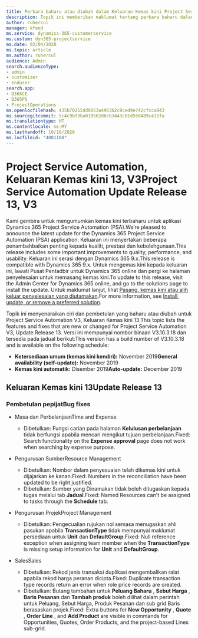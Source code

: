 ```yaml
---
title: Perkara baharu atau diubah dalam Keluaran Kemas kini Project Service Automation 13, V3
description: Topik ini memberikan maklumat tentang perkara baharu dalam Keluaran Kemas kini Project Service Automation 13, V3.
author: ruhercul
manager: kfend
ms.service: dynamics-365-customerservice
ms.custom: dyn365-projectservice
ms.date: 02/04/2020
ms.topic: article
ms.author: ruhercul
audience: Admin
search.audienceType:
- admin
- customizer
- enduser
search.app:
- D365CE
- D365PS
- ProjectOperations
ms.openlocfilehash: 435b70255dd0053a496362c9ced9e742cfcca843
ms.sourcegitcommit: 5c4c9bf3ba018562d6cb3443c01d550489c415fa
ms.translationtype: HT
ms.contentlocale: ms-MY
ms.lasthandoff: 10/16/2020
ms.locfileid: "4081188"
---
```

# <a name="project-service-automation-update-release-13-v3"></a><span data-ttu-id="75419-103">Project Service Automation, Keluaran Kemas kini 13, V3</span><span class="sxs-lookup"><span data-stu-id="75419-103">Project Service Automation Update Release 13, V3</span></span>
<span data-ttu-id="75419-104">Kami gembira untuk mengumumkan kemas kini terbaharu untuk aplikasi Dynamics 365 Project Service Automation (PSA).</span><span class="sxs-lookup"><span data-stu-id="75419-104">We’re pleased to announce the latest update for the Dynamics 365 Project Service Automation (PSA) application.</span></span> <span data-ttu-id="75419-105">Keluaran ini menyertakan beberapa penambahbaikan penting kepada kualiti, prestasi dan kebolehgunaan.</span><span class="sxs-lookup"><span data-stu-id="75419-105">This release includes some important improvements to quality, performance, and usability.</span></span> <span data-ttu-id="75419-106">Keluaran ini serasi dengan Dynamics 365 9.x.</span><span class="sxs-lookup"><span data-stu-id="75419-106">This release is compatible with Dynamics 365 9.x.</span></span> <span data-ttu-id="75419-107">Untuk mengemas kini kepada keluaran ini, lawati Pusat Pentadbir untuk Dynamics 365 online dan pergi ke halaman penyelesaian untuk memasang kemas kini.</span><span class="sxs-lookup"><span data-stu-id="75419-107">To update to this release, visit the Admin Center for Dynamics 365 online, and go to the solutions page to install the update.</span></span> <span data-ttu-id="75419-108">Untuk maklumat lanjut, lihat [Pasang, kemas kini atau alih keluar penyelesaian yang diutamakan](https://docs.microsoft.com/power-platform/admin/install-remove-preferred-solution).</span><span class="sxs-lookup"><span data-stu-id="75419-108">For more information, see [Install, update, or remove a preferred solution](https://docs.microsoft.com/power-platform/admin/install-remove-preferred-solution).</span></span>

<span data-ttu-id="75419-109">Topik ini menyenaraikan ciri dan pembetulan yang baharu atau diubah untuk Project Service Automation V3, Keluaran Kemas kini 13.</span><span class="sxs-lookup"><span data-stu-id="75419-109">This topic lists the features and fixes that are new or changed for Project Service Automation V3, Update Release 13.</span></span> <span data-ttu-id="75419-110">Versi ini mempunyai nombor binaan V3.10.3.18 dan tersedia pada jadual berikut:</span><span class="sxs-lookup"><span data-stu-id="75419-110">This version has a build number of V3.10.3.18 and is available on the following schedule:</span></span>

- <span data-ttu-id="75419-111">**Ketersediaan umum (kemas kini kendiri):** November 2019</span><span class="sxs-lookup"><span data-stu-id="75419-111">**General availability (self-update):** November 2019</span></span>
- <span data-ttu-id="75419-112">**Kemas kini automatik:** Disember 2019</span><span class="sxs-lookup"><span data-stu-id="75419-112">**Auto-update:** December 2019</span></span>


## <a name="update-release-13"></a><span data-ttu-id="75419-113">Keluaran Kemas kini 13</span><span class="sxs-lookup"><span data-stu-id="75419-113">Update Release 13</span></span> 

### <a name="bug-fixes"></a><span data-ttu-id="75419-114">Pembetulan pepijat</span><span class="sxs-lookup"><span data-stu-id="75419-114">Bug fixes</span></span>

- <span data-ttu-id="75419-115">Masa dan Perbelanjaan</span><span class="sxs-lookup"><span data-stu-id="75419-115">Time and Expense</span></span>

     - <span data-ttu-id="75419-116">Dibetulkan: Fungsi carian pada halaman **Kelulusan perbelanjaan** tidak berfungsi apabila mencari mengikut tujuan perbelanjaan.</span><span class="sxs-lookup"><span data-stu-id="75419-116">Fixed: Search functionality on the **Expense approval** page does not work when searching by expense purpose.</span></span>

- <span data-ttu-id="75419-117">Pengurusan Sumber</span><span class="sxs-lookup"><span data-stu-id="75419-117">Resource Management</span></span>

     - <span data-ttu-id="75419-118">Dibetulkan: Nombor dalam penyesuaian telah dikemas kini untuk dijajarkan ke kanan.</span><span class="sxs-lookup"><span data-stu-id="75419-118">Fixed: Numbers in the reconciliation have been updated to be right justified.</span></span>
     - <span data-ttu-id="75419-119">Dibetulkan: Sumber yang Dinamakan tidak boleh ditugaskan kepada tugas melalui tab **Jadual**.</span><span class="sxs-lookup"><span data-stu-id="75419-119">Fixed: Named Resources can't be assigned to tasks through the **Schedule** tab.</span></span>

- <span data-ttu-id="75419-120">Pengurusan Projek</span><span class="sxs-lookup"><span data-stu-id="75419-120">Project Management</span></span>

     - <span data-ttu-id="75419-121">Dibetulkan: Pengecualian rujukan nol semasa menugaskan ahli pasukan apabila **TransactionType** tidak mempunyai maklumat persediaan untuk **Unit** dan **DefaultGroup**.</span><span class="sxs-lookup"><span data-stu-id="75419-121">Fixed: Null reference exception when assigning team member when the **TransactionType** is missing setup information for **Unit** and **DefaultGroup**.</span></span>

- <span data-ttu-id="75419-122">Sales</span><span class="sxs-lookup"><span data-stu-id="75419-122">Sales</span></span>

     - <span data-ttu-id="75419-123">Dibetulkan: Rekod jenis transaksi duplikasi mengembalikan ralat apabila rekod harga peranan dicipta.</span><span class="sxs-lookup"><span data-stu-id="75419-123">Fixed: Duplicate transaction type records return an error when role price records are created.</span></span>
     - <span data-ttu-id="75419-124">Dibetulkan: Butang tambahan untuk **Peluang Baharu** , **Sebut Harga** , **Baris Pesanan** dan **Tambah produk** boleh dilihat dalam perintah untuk Peluang, Sebut Harga, Produk Pesanan dan sub grid Baris berasaskan projek.</span><span class="sxs-lookup"><span data-stu-id="75419-124">Fixed: Extra buttons for **New Opportunity** , **Quote** , **Order Line** , and **Add Product** are visible in commands for Opportunities, Quotes, Order Products, and the project-based Lines sub-grid.</span></span>


